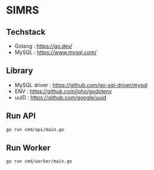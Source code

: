 # SIMRS

## Techstack
- Golang : https://go.dev/
- MySQL : https://www.mysql.com/

## Library
- MySQL driver : https://github.com/go-sql-driver/mysql
- ENV : https://github.com/joho/godotenv
- uuID : https://github.com/google/uuid

## Run API
```bash
go run cmd/api/main.go
```

## Run Worker
```bash
go run cmd/worker/main.go
```